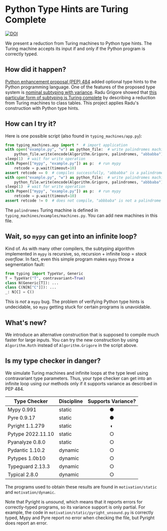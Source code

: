 # Python Type Hints are Turing Complete

[![DOI](https://zenodo.org/badge/DOI/10.5281/zenodo.7004898.svg)](https://doi.org/10.5281/zenodo.7004898)

We present a reduction from Turing machines to Python type hints. The Turing machine accepts its input if and only if
the Python program is correctly typed.

## How did it happen?

[Python enhancement proposal (PEP) 484](https://peps.python.org/pep-0484/)
added optional type hints to the Python programming language. One of the features of the proposed type system is
[nominal subtyping with variance](https://peps.python.org/pep-0484/#covariance-and-contravariance). Radu Grigore showed
that [this particular form of subtyping is Turing complete](https://arxiv.org/abs/1605.05274)
by describing a reduction from Turing machines to class tables. This project applies Radu's construction with Python
type hints.

## How can I try it?

Here is one possible script (also found in `typing_machines/app.py`):

```python
from typing_machines.app import *  # import application
with open("example.py", "w") as python_file:  # write palindromes machine and input "abbabba"
    python_file.write(encode(Algorithm.Grigore, palindromes, "abbabba"))
sleep(1)  # wait for write operation
with Popen(["mypy", "example.py"]) as p:  # run mypy
    retcode = p.wait(timeout=10)
assert retcode == 0  # compiles successfully, "abbabba" is a palindrome
with open("example.py", "w") as python_file:  # write palindromes machine and input "abbbaba"
    python_file.write(encode(Algorithm.Grigore, palindromes, "abbbaba"))
sleep(1)  # wait for write operation
with Popen(["mypy", "example.py"]) as p:  # run mypy
    retcode = p.wait(timeout=10)
assert retcode != 0  # does not compile, "abbbaba" is not a palindrome
```

The `palindromes` Turing machine is defined in `typing_machines/examples/machines.py`. You can add new machines in this
file.

## Wait, so `mypy` can get into an infinite loop?

Kind of. As with many other compilers, the subtyping algorithm implemented in `mypy` is recursive, so, recursion +
infinite loop = *stack overflow*. In fact, even this simple program makes `mypy` throw a segmentation fault:

```python
from typing import TypeVar, Generic
T = TypeVar("T", contravariant=True)
class N(Generic[T]): ...
class C(N[N["C"]]): ...
_: N[C] = C()
```

This is *not* a `mypy` bug. The problem of verifying Python type hints is undecidable, so `mypy` getting stuck for
certain programs is unavoidable.

## What's new?

We introduce an alternative construction that is supposed to compile much faster for large inputs. You can try the new
construction by using `Algorithm.Roth` instead of
`Algorithm.Grigore` in the script above.

## Is my type checker in danger?

We simulate Turing machines and infinite loops at the type level using contravariant type parameters. Thus, your type
checker can get into an infinite loop using our methods only if it supports variance as described in PEP 484.

| Type Checker      | Discipline | Supports Variance?       |
|-------------------|------------|--------------------------|
| Mypy 0.991        | static     | <center>&#9679;</center> |
| Pyre 0.9.17       | static     | <center>&#9679;</center> |
| Pyright 1.1.279   | static     | <center>&#9680;</center> |
| Pytype 2022.11.10 | static     | <center>&#9675;</center> |
| Pyanalyze 0.8.0   | static     | <center>&#9675;</center> |
| Pydantic 1.10.2   | dynamic    | <center>&#9675;</center> |
| Pytypes 1.0b10    | dynamic    | <center>&#9675;</center> |
| Typeguard 2.13.3  | dynamic    | <center>&#9675;</center> |
| Typical 2.8.0     | dynamic    | <center>&#9675;</center> |

The programs used to obtain these results are found in `motivation/static` and
`motivation/dynamic`.

Note that Pyright is *unsound*, which means that it reports errors for
correctly-typed programs, so its variance support is only partial.
For example, the code in `motivation/static/pyright_unsound.py` is correctly
typed, Mypy and Pyre report no error when checking the file, but Pyright does
report an error.
